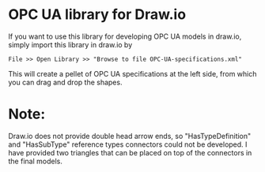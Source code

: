# OPC UA library for Draw.io

If you want to use this library for developing OPC UA models in draw.io, simply import this library in draw.io by

```File >> Open Library >> "Browse to file OPC-UA-specifications.xml"```

This will create a pellet of OPC UA specifications at the left side, from which you can drag and drop the shapes.

Note:
======
Draw.io does not provide double head arrow ends, so "HasTypeDefinition" and "HasSubType" reference types connectors could not be developed.  I have provided two triangles that can be placed on top of the connectors in the final models.  

